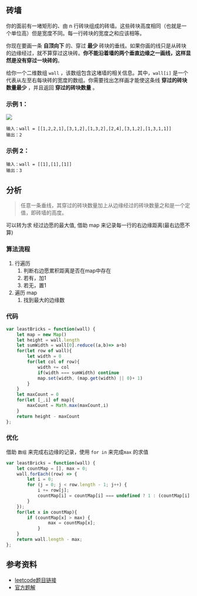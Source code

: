 ## 砖墙
你的面前有一堵矩形的、由 n 行砖块组成的砖墙。这些砖块高度相同（也就是一个单位高）但是宽度不同。每一行砖块的宽度之和应该相等。

你现在要画一条 **自顶向下** 的、穿过 **最少** 砖块的垂线。如果你画的线只是从砖块的边缘经过，就不算穿过这块砖。**你不能沿着墙的两个垂直边缘之一画线，这样显然是没有穿过一块砖的**。

给你一个二维数组 `wall` ，该数组包含这堵墙的相关信息。其中，`wall[i]` 是一个代表从左至右每块砖的宽度的数组。你需要找出怎样画才能使这条线 **穿过的砖块数量最少** ，并且返回 **穿过的砖块数量** 。

### 示例 1：

![](https://assets.leetcode.com/uploads/2021/04/24/cutwall-grid.jpg)
```
输入：wall = [[1,2,2,1],[3,1,2],[1,3,2],[2,4],[3,1,2],[1,3,1,1]]
输出：2
```
### 示例 2：
```
输入：wall = [[1],[1],[1]]
输出：3
``` 
## 分析
>任意一条垂线，其穿过的砖块数量加上从边缘经过的砖块数量之和是一个定值，即砖墙的高度。

可以转为求 经过边愿的最大值, 借助 map 来记录每一行的右边缘距离(最右边愿不算)

### 算法流程
1. 行遍历
   1. 判断右边愿累积距离是否在map中存在
   2. 若有，加1
   3. 若无，置1
2. 遍历 map
   1. 找到最大的边缘数

### 代码
```js
var leastBricks = function(wall) {
    let map = new Map()
    let height = wall.length
    let sumWidth = wall[0].reduce((a,b)=> a+b)
    for(let row of wall){
        let width = 0
        for(let col of row){
            width += col
            if(width === sumWidth) continue
            map.set(width, (map.get(width) || 0)+ 1)
        }
    }
    let maxCount = 0
    for(let [_,i] of map){
        maxCount = Math.max(maxCount,i)
    }
    return height - maxCount
};
```
### 优化
借助 `数组` 来完成右边缘的记录，使用 `for in` 来完成`max` 的求值
```js
var leastBricks = function(wall) {
    let countMap = [], max = 0;
    wall.forEach((row) => {
        let i = 0;
        for (j = 0; j < row.length - 1; j++) {
            i += row[j];
            countMap[i] = countMap[i] === undefined ? 1 : (countMap[i] + 1);
        }
    });
    for(let x in countMap){
        if (countMap[x] > max) {
                max = countMap[x];
            }
    }
    return wall.length - max;
};
```
## 参考资料
- [leetcode题目链接](https://leetcode-cn.com/problems/brick-wall/)
- [官方题解](https://leetcode-cn.com/problems/brick-wall/solution/zhuan-qiang-by-leetcode-solution-2kls/)

